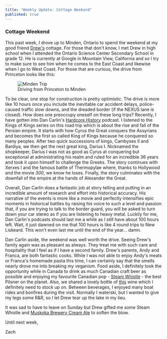 ```yaml
---
title: "Weekly Update: Cottage Weekend"
published: true
---
```


### Cottage Weekend

This past week, I drove up to Minden, Ontario to spend the weekend at my good friend [Drew's](http://www.d22l.com/) cottage. For those that don't know, I met Drew in high school when I attended the Ontario Science Center Secondary School in grade 12. He is currently at Google in Mountain View, California and so I try to make sure to see him when he comes to the East Coast and likewise when I go to West Coast. For those that are curious, the drive from Princeton looks like this:

<figure>
  <img class="pure-img" src="{{ "/img/cottage-weekend-minden-trip.png" | prepend: site.baseurl | replace: '//', '/' }}" alt="Minden Trip"/>
  <figcaption>Driving from Princeton to Minden</figcaption>
</figure>

To be clear, one stop for construction is pretty optimistic. The drive is more like 10 hours once you include the inevitable car accident delays, police-caused traffic slow downs, and the dreaded border (if the NEXUS lane is closed). How does one preoccupy oneself on these long trips? Recently, I have gotten into Dan Carlin's [Hardcore History](https://www.dancarlin.com/hardcore-history-series/) podcast. I listened to the Kings of Kings series on this road trip which is about the rise and fall of the Persian empire. It starts with how Cyrus the Great conquers the Assyrians and becomes the first so called King of Kings because he conquered so many peoples. After two quick successions of kings, Cambyses II and Bardiya, we then get the next great king, Darius I. Nicknamed the shopkeeper, Darius I was not as good as Cyrus at conquering but exceptional at administrating his realm and ruled for an incredible 36 years and took it upon himself to challenge the Greeks. The story continues with Xerxes I and the famous battle of Thermopylae where, thanks to Hollywood and the movie *300*, we know he loses. Finally, the story culminates with the downfall of the empire at the hands of Alexander the Great.

Overall, Dan Carlin does a fantastic job at story telling and putting in an incredible amount of research and effort into historical accuracy. His narrative of the events is more like a movie and perfectly intensifies epic moments in historical battles by raising his voice to such a level and passion that, if you are trying to talk to the border guard, you will be asked to turn down your car stereo as if you are listening to heavy metal. Luckily for me, Dan Carlin's podcasts should last me a while as I still have about 100 hours left. Wait, it just dawned on me that 100 hours is like 4 round trips to New Liskeard. This won't even last me until the end of the year... damn.

Dan Carlin aside, the weekend was well worth the drive. Seeing Drew's family again was as pleasant as always. They treat me with such care and hospitality that I feel as if I have a second family. Drew's parents, Andy and Franca, are both fantastic cooks. While I was not able to enjoy Andy's meats or Franca's homemade pasta this time, I can certainly say that the smells nearly drove me into breaking my veganism. Food aside, I definitely took the opportunity while in Canada to drink as much Canadian craft beer as possible and enjoying my favourite Canadian pop - [Steam Whistle](https://steamwhistle.ca/) - the best Pilsner on the planet. Also, we shared a lovely bottle of [this](https://www.wine-searcher.com/find/capital+z+zinfandel+lodi+central+valley+california+usa) wine which I definitely need to stock up on. Between beverages, I enjoyed many boat rides and bonfires during the visit. Normally I waterski, but I wanted to give my legs some R&R, so I let Drew tear up the lake in my lieu.

It was sad to have to leave on Sunday but Drew gifted me some Steam Whistle and [Muskoka Brewery Cream Ale](https://muskokabrewery.com/beer/cream-ale/) to soften the blow.

Until next week,

Zach
